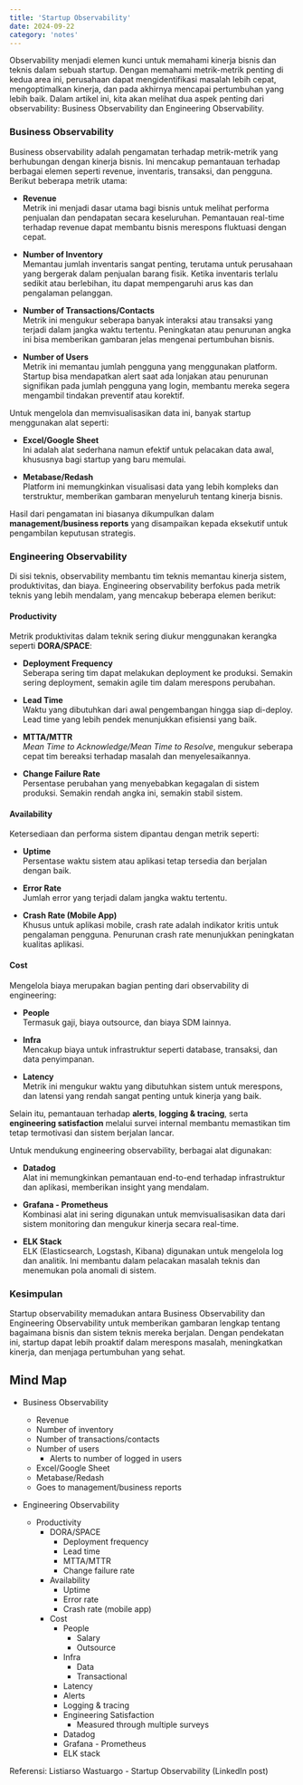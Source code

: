 ```yaml
---
title: 'Startup Observability'
date: 2024-09-22
category: 'notes'
---
```


Observability menjadi elemen kunci untuk memahami kinerja bisnis dan teknis dalam sebuah startup. Dengan memahami metrik-metrik penting di kedua area ini, perusahaan dapat mengidentifikasi masalah lebih cepat, mengoptimalkan kinerja, dan pada akhirnya mencapai pertumbuhan yang lebih baik. Dalam artikel ini, kita akan melihat dua aspek penting dari observability: Business Observability dan Engineering Observability.

### Business Observability

Business observability adalah pengamatan terhadap metrik-metrik yang berhubungan dengan kinerja bisnis. Ini mencakup pemantauan terhadap berbagai elemen seperti revenue, inventaris, transaksi, dan pengguna. Berikut beberapa metrik utama:

- **Revenue**  
  Metrik ini menjadi dasar utama bagi bisnis untuk melihat performa penjualan dan pendapatan secara keseluruhan. Pemantauan real-time terhadap revenue dapat membantu bisnis merespons fluktuasi dengan cepat.

- **Number of Inventory**  
  Memantau jumlah inventaris sangat penting, terutama untuk perusahaan yang bergerak dalam penjualan barang fisik. Ketika inventaris terlalu sedikit atau berlebihan, itu dapat mempengaruhi arus kas dan pengalaman pelanggan.

- **Number of Transactions/Contacts**  
  Metrik ini mengukur seberapa banyak interaksi atau transaksi yang terjadi dalam jangka waktu tertentu. Peningkatan atau penurunan angka ini bisa memberikan gambaran jelas mengenai pertumbuhan bisnis.

- **Number of Users**  
  Metrik ini memantau jumlah pengguna yang menggunakan platform. Startup bisa mendapatkan alert saat ada lonjakan atau penurunan signifikan pada jumlah pengguna yang login, membantu mereka segera mengambil tindakan preventif atau korektif.

Untuk mengelola dan memvisualisasikan data ini, banyak startup menggunakan alat seperti:
- **Excel/Google Sheet**  
  Ini adalah alat sederhana namun efektif untuk pelacakan data awal, khususnya bagi startup yang baru memulai.
  
- **Metabase/Redash**  
  Platform ini memungkinkan visualisasi data yang lebih kompleks dan terstruktur, memberikan gambaran menyeluruh tentang kinerja bisnis.

Hasil dari pengamatan ini biasanya dikumpulkan dalam **management/business reports** yang disampaikan kepada eksekutif untuk pengambilan keputusan strategis.

### Engineering Observability

Di sisi teknis, observability membantu tim teknis memantau kinerja sistem, produktivitas, dan biaya. Engineering observability berfokus pada metrik teknis yang lebih mendalam, yang mencakup beberapa elemen berikut:

#### Productivity

Metrik produktivitas dalam teknik sering diukur menggunakan kerangka seperti **DORA/SPACE**:
- **Deployment Frequency**  
  Seberapa sering tim dapat melakukan deployment ke produksi. Semakin sering deployment, semakin agile tim dalam merespons perubahan.
  
- **Lead Time**  
  Waktu yang dibutuhkan dari awal pengembangan hingga siap di-deploy. Lead time yang lebih pendek menunjukkan efisiensi yang baik.

- **MTTA/MTTR**  
  _Mean Time to Acknowledge/Mean Time to Resolve_, mengukur seberapa cepat tim bereaksi terhadap masalah dan menyelesaikannya.

- **Change Failure Rate**  
  Persentase perubahan yang menyebabkan kegagalan di sistem produksi. Semakin rendah angka ini, semakin stabil sistem.

#### Availability

Ketersediaan dan performa sistem dipantau dengan metrik seperti:
- **Uptime**  
  Persentase waktu sistem atau aplikasi tetap tersedia dan berjalan dengan baik.
  
- **Error Rate**  
  Jumlah error yang terjadi dalam jangka waktu tertentu.
  
- **Crash Rate (Mobile App)**  
  Khusus untuk aplikasi mobile, crash rate adalah indikator kritis untuk pengalaman pengguna. Penurunan crash rate menunjukkan peningkatan kualitas aplikasi.

#### Cost

Mengelola biaya merupakan bagian penting dari observability di engineering:
- **People**  
  Termasuk gaji, biaya outsource, dan biaya SDM lainnya.
  
- **Infra**  
  Mencakup biaya untuk infrastruktur seperti database, transaksi, dan data penyimpanan.

- **Latency**  
  Metrik ini mengukur waktu yang dibutuhkan sistem untuk merespons, dan latensi yang rendah sangat penting untuk kinerja yang baik.

Selain itu, pemantauan terhadap **alerts**, **logging & tracing**, serta **engineering satisfaction** melalui survei internal membantu memastikan tim tetap termotivasi dan sistem berjalan lancar.

Untuk mendukung engineering observability, berbagai alat digunakan:
- **Datadog**  
  Alat ini memungkinkan pemantauan end-to-end terhadap infrastruktur dan aplikasi, memberikan insight yang mendalam.

- **Grafana - Prometheus**  
  Kombinasi alat ini sering digunakan untuk memvisualisasikan data dari sistem monitoring dan mengukur kinerja secara real-time.

- **ELK Stack**  
  ELK (Elasticsearch, Logstash, Kibana) digunakan untuk mengelola log dan analitik. Ini membantu dalam pelacakan masalah teknis dan menemukan pola anomali di sistem.

### Kesimpulan

Startup observability memadukan antara Business Observability dan Engineering Observability untuk memberikan gambaran lengkap tentang bagaimana bisnis dan sistem teknis mereka berjalan. Dengan pendekatan ini, startup dapat lebih proaktif dalam merespons masalah, meningkatkan kinerja, dan menjaga pertumbuhan yang sehat.

## Mind Map

- Business Observability 
  - Revenue 
  - Number of inventory 
  - Number of transactions/contacts 
  - Number of users 
    - Alerts to number of logged in users 
  - Excel/Google Sheet 
  - Metabase/Redash 
  - Goes to management/business reports 

- Engineering Observability
  - Productivity 
    - DORA/SPACE 
      - Deployment frequency 
      - Lead time 
      - MTTA/MTTR 
      - Change failure rate 
    - Availability
      - Uptime 
      - Error rate 
      - Crash rate (mobile app)
    - Cost 
      - People
        - Salary 
        - Outsource 
      - Infra 
        - Data 
        - Transactional 
      - Latency 
      - Alerts
      - Logging & tracing
      - Engineering Satisfaction 
        - Measured through multiple surveys
      - Datadog
      - Grafana - Prometheus
      - ELK stack 

Referensi: Listiarso Wastuargo - Startup Observability (LinkedIn post)